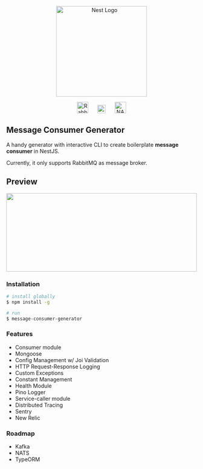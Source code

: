 <p align="center">
  <a href="http://nestjs.com/" target="blank"><img src="https://nestjs.com/img/logo_text.svg" width="240" alt="Nest Logo" /></a>
</p>
<p align="center">
  <a href="https://www.rabbitmq.com/" target="blank"><img src="https://cdn.worldvectorlogo.com/logos/rabbitmq.svg" width="30" alt="RabbitMQ" /></a>
  <a href="https://kafka.apache.org/" target="blank"><img src="https://cdn.worldvectorlogo.com/logos/kafka.svg" width="22" hspace="20" alt="Kafka" /></a>
  <a href="https://nats.io/" target="blank"><img src="https://cncf-branding.netlify.app/img/projects/nats/icon/color/nats-icon-color.svg" width="30" alt="NATS" /></a>
</p>

## Message Consumer Generator

A handy generator with interactive CLI to create boilerplate <b>message consumer</b> in NestJS.

Currently, it only supports RabbitMQ as message broker.

## Preview
<img src="https://user-images.githubusercontent.com/20465844/148654803-ee9834b7-4cf3-4ec6-b928-b4dce9073234.gif" width="504" height="208"/>

### Installation

```bash
# install globally
$ npm install -g

# run
$ message-consumer-generator
```

### Features
* Consumer module
* Mongoose
* Config Management w/ Joi Validation
* HTTP Request-Response Logging
* Custom Exceptions
* Constant Management
* Health Module
* Pino Logger
* Service-caller module
* Distributed Tracing
* Sentry
* New Relic

### Roadmap
* Kafka
* NATS
* TypeORM